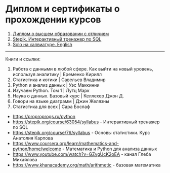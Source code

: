 # Диплом и сертификаты о прохождении курсов
1. [Диплом о высшем образовании с отличием]()
2. [Stepik. Интерактивный тренажер по SQL](https://github.com/Yourius/Certificates/blob/main/stepik_certificate_sql.pdf)
3. [Solo на калвиатуре. English](https://github.com/Yourius/Certificates/blob/main/Solo_typing_EN.pdf)

___

Книги и ссылки:

01. Работа с данными в любой сфере. Как выйти на новый уровень, используя аналитику | Еременко Кирилл
02. Статистика и котики | Савельев Владимир
03. Python и анализ данных |  Уэс Маккинни
03. Изучаем Python. Том 1 | Лутц Марк
04. Наука о данных. Базовый курс | Келлехер Джон Д.
05. Говори на языке диаграмм | Джин Желязны
06. Статистика для всех | Сара Бослаф


- https://proproprogs.ru/python
- https://stepik.org/course/63054/syllabus - Интерактивный тренажер по SQL
- https://stepik.org/course/76/syllabus - Основы статистики. Курс Анатолия Карпова
- https://www.coursera.org/learn/mathematics-and-python/home/welcome - Математика и Python для анализа данных
- https://www.youtube.com/watch?v=GZvgUcK2oEA - канал Глеба Михайлова   
- https://www.khanacademy.org/math/arithmetic - базовая математика  
 
